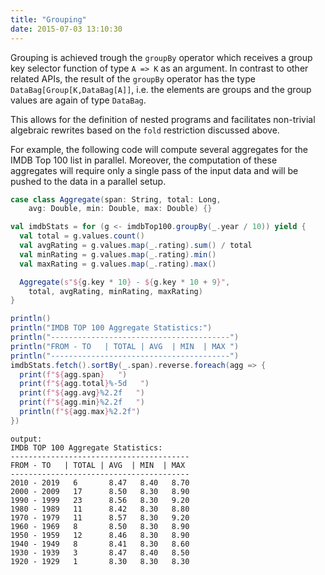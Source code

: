 ```yaml
---
title: "Grouping"
date: 2015-07-03 13:10:30
---
```


Grouping is achieved trough the `groupBy` operator which receives a group key selector function of type `A => K` as an 
argument. In contrast to other related APIs, the result of the `groupBy` operator has the type 
`DataBag[Group[K,DataBag[A]]`, i.e. the elements are groups and the group values are again of type `DataBag`.

This allows for the definition of nested programs and facilitates non-trivial algebraic rewrites based on the `fold` 
restriction discussed above.

For example, the following code will compute several aggregates for the IMDB Top 100 list in parallel. Moreover, the 
computation of these aggregates will require only a single pass of the input data and will be pushed to the data 
in a parallel setup.

```scala
case class Aggregate(span: String, total: Long, 
    avg: Double, min: Double, max: Double) {}

val imdbStats = for (g <- imdbTop100.groupBy(_.year / 10)) yield {
  val total = g.values.count()
  val avgRating = g.values.map(_.rating).sum() / total
  val minRating = g.values.map(_.rating).min()
  val maxRating = g.values.map(_.rating).max()

  Aggregate(s"${g.key * 10} - ${g.key * 10 + 9}", 
    total, avgRating, minRating, maxRating)
}

println()
println("IMDB TOP 100 Aggregate Statistics:")
println("----------------------------------------")
println("FROM - TO   | TOTAL | AVG  | MIN  | MAX ")
println("----------------------------------------")
imdbStats.fetch().sortBy(_.span).reverse.foreach(agg => {
  print(f"${agg.span}   ")
  print(f"${agg.total}%-5d   ")
  print(f"${agg.avg}%2.2f   ")
  print(f"${agg.min}%2.2f   ")
  println(f"${agg.max}%2.2f") 
})
```

```
output:
IMDB TOP 100 Aggregate Statistics:
----------------------------------------
FROM - TO   | TOTAL | AVG  | MIN  | MAX 
----------------------------------------
2010 - 2019   6       8.47   8.40   8.70
2000 - 2009   17      8.50   8.30   8.90
1990 - 1999   23      8.56   8.30   9.20
1980 - 1989   11      8.42   8.30   8.80
1970 - 1979   11      8.57   8.30   9.20
1960 - 1969   8       8.50   8.30   8.90
1950 - 1959   12      8.46   8.30   8.90
1940 - 1949   8       8.41   8.30   8.60
1930 - 1939   3       8.47   8.40   8.50
1920 - 1929   1       8.30   8.30   8.30
```